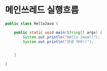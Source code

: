 # 메인쓰레드 실행흐름

```java
public class HelloJava {

	public static void main(String[] args) {
		System.out.println("Hello Java!!");
		System.out.println("안녕 자바!!");
		

	}

}
```


[](./image/99.자바클래스실행흐름.png)



